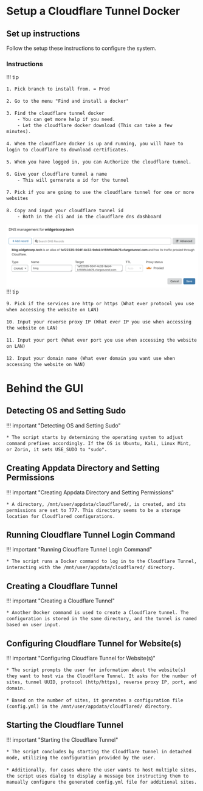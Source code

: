 # Setup a Cloudflare Tunnel Docker

## Set up instructions
Follow the setup these instructions to configure the system.

### Instructions
!!! tip

    1. Pick branch to install from. = Prod

    2. Go to the menu "Find and install a docker"

    3. Find the cloudflare tunnel docker
        - You can get more help if you need.
        - Let the cloudflare docker download (This can take a few minutes).

    4. When the cloudflare docker is up and running, you will have to login to cloudflare to download certificates.

    5. When you have logged in, you can Authorize the cloudflare tunnel.

    6. Give your cloudflare tunnel a name
        - This will gernerate a id for the tunnel

    7. Pick if you are going to use the cloudflare tunnel for one or more websites

    8. Copy and input your cloudflare tunnel id
        - Both in the cli and in the cloudflare dns dashboard

![alt text](../Images/cloudflare-dns-dashboard.png)
!!! tip

    9. Pick if the services are http or https (What ever protocol you use when accessing the website on LAN)
    
    10. Input your reverse proxy IP (What ever IP you use when accessing the website on LAN)
    
    11. Input your port (What ever port you use when accessing the website on LAN)
    
    12. Input your domain name (What ever domain you want use when accessing the website on WAN)


# Behind the GUI

## Detecting OS and Setting Sudo
!!! important "Detecting OS and Setting Sudo"

    * The script starts by determining the operating system to adjust command prefixes accordingly. If the OS is Ubuntu, Kali, Linux Mint, or Zorin, it sets USE_SUDO to "sudo".

## Creating Appdata Directory and Setting Permissions
!!! important "Creating Appdata Directory and Setting Permissions"

    * A directory, /mnt/user/appdata/cloudflared/, is created, and its permissions are set to 777. This directory seems to be a storage location for Cloudflared configurations.

## Running Cloudflare Tunnel Login Command
!!! important "Running Cloudflare Tunnel Login Command"

    * The script runs a Docker command to log in to the Cloudflare Tunnel, interacting with the /mnt/user/appdata/cloudflared/ directory.

## Creating a Cloudflare Tunnel
!!! important "Creating a Cloudflare Tunnel"

    * Another Docker command is used to create a Cloudflare tunnel. The configuration is stored in the same directory, and the tunnel is named based on user input.

## Configuring Cloudflare Tunnel for Website(s)
!!! important "Configuring Cloudflare Tunnel for Website(s)"

    * The script prompts the user for information about the website(s) they want to host via the Cloudflare Tunnel. It asks for the number of sites, tunnel UUID, protocol (http/https), reverse proxy IP, port, and domain.

    * Based on the number of sites, it generates a configuration file (config.yml) in the /mnt/user/appdata/cloudflared/ directory.

## Starting the Cloudflare Tunnel
!!! important "Starting the Cloudflare Tunnel"

    * The script concludes by starting the Cloudflare tunnel in detached mode, utilizing the configuration provided by the user.

    * Additionally, for cases where the user wants to host multiple sites, the script uses dialog to display a message box instructing them to manually configure the generated config.yml file for additional sites.